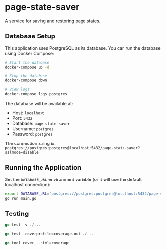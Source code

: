 # page-state-saver

A service for saving and restoring page states.

## Database Setup

This application uses PostgreSQL as its database. You can run the database using Docker Compose:

```bash
# Start the database
docker-compose up -d

# Stop the database
docker-compose down

# View logs
docker-compose logs postgres
```

The database will be available at:

- Host: `localhost`
- Port: `5432`
- Database: `page-state-saver`
- Username: `postgres`
- Password: `postgres`

The connection string is: `postgres://postgres:postgres@localhost:5432/page-state-saver?sslmode=disable`

## Running the Application

Set the `DATABASE_URL` environment variable (or it will use the default localhost connection):

```bash
export DATABASE_URL="postgres://postgres:postgres@localhost:5432/page-state-saver?sslmode=disable"
go run main.go
```

## Testing

```go
go test -v ./...

go test -coverprofile=coverage.out ./...

go tool cover --html=coverage
```
